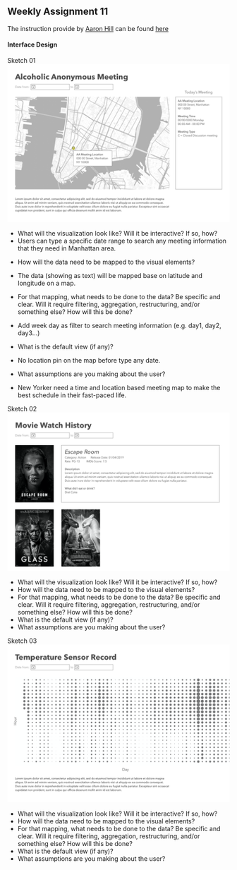 ## Weekly Assignment 11

The instruction provide by [Aaron Hill](https://github.com/aaronxhill) can be found [here](https://github.com/visualizedata/data-structures/blob/master/weekly_assignment_11.md)

#### Interface Design

Sketch 01
<img src="https://github.com/yujunmjiang/data-structures-fall-19/blob/master/week11/image/sample-1.png">

- What will the visualization look like? Will it be interactive? If so, how?
- Users can type a specific date range to search any meeting information that they need in Manhattan area.

* How will the data need to be mapped to the visual elements?
* The data (showing as text) will be mapped base on latitude and longitude on a map.

* For that mapping, what needs to be done to the data? Be specific and clear. Will it require filtering, aggregation, restructuring, and/or something else? How will this be done?
* Add week day as filter to search meeting information (e.g. day1, day2, day3...)

* What is the default view (if any)?
* No location pin on the map before type any date.

* What assumptions are you making about the user?
* New Yorker need a time and location based meeting map to make the best schedule in their fast-paced life.

Sketch 02
<img src="https://github.com/yujunmjiang/data-structures-fall-19/blob/master/week11/image/sample-2.png">

* What will the visualization look like? Will it be interactive? If so, how?   
* How will the data need to be mapped to the visual elements?  
* For that mapping, what needs to be done to the data? Be specific and clear. Will it require filtering, aggregation, restructuring, and/or something else? How will this be done?  
* What is the default view (if any)?  
* What assumptions are you making about the user?  

Sketch 03
<img src="https://github.com/yujunmjiang/data-structures-fall-19/blob/master/week11/image/sample-3.png">

* What will the visualization look like? Will it be interactive? If so, how?   
* How will the data need to be mapped to the visual elements?  
* For that mapping, what needs to be done to the data? Be specific and clear. Will it require filtering, aggregation, restructuring, and/or something else? How will this be done?  
* What is the default view (if any)?  
* What assumptions are you making about the user?  
